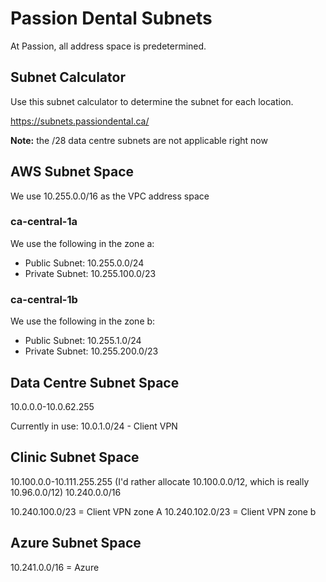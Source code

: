 # Passion Dental Subnets

At Passion, all address space is predetermined.

## Subnet Calculator

Use this subnet calculator to determine the subnet for each location.

https://subnets.passiondental.ca/

**Note:** the /28 data centre subnets are not applicable right now

## AWS Subnet Space

We use 10.255.0.0/16 as the VPC address space
### ca-central-1a

We use the following in the zone a:

- Public Subnet: 10.255.0.0/24
- Private Subnet: 10.255.100.0/23
### ca-central-1b

We use the following in the zone b:

- Public Subnet: 10.255.1.0/24
- Private Subnet: 10.255.200.0/23

## Data Centre Subnet Space

10.0.0.0-10.0.62.255


Currently in use:
10.0.1.0/24 - Client VPN

## Clinic Subnet Space

10.100.0.0-10.111.255.255 (I'd rather allocate 10.100.0.0/12, which is really 10.96.0.0/12)
10.240.0.0/16

10.240.100.0/23 = Client VPN zone A
10.240.102.0/23 = Client VPN zone b

## Azure Subnet Space

10.241.0.0/16 = Azure